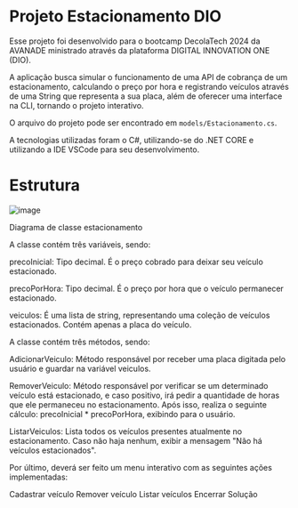 # Projeto Estacionamento DIO

Esse projeto foi desenvolvido para o bootcamp DecolaTech 2024 da AVANADE ministrado através da plataforma DIGITAL INNOVATION ONE (DIO).

A aplicação busca simular o funcionamento de uma API de cobrança de um estacionamento, calculando o preço por hora e registrando veículos através de uma String que representa a sua placa, além de oferecer uma interface na CLI, tornando o projeto interativo.

O arquivo do projeto pode ser encontrado em ```models/Estacionamento.cs```. 

A tecnologias utilizadas foram o C#, utilizando-se do .NET CORE e utilizando a IDE VSCode para seu desenvolvimento.

# Estrutura

![image](https://github.com/JPsantosdev/ProjetoEstacionamentoDIO/assets/127047209/6a7e3385-6c80-4a12-becc-1f90fd95204e)

Diagrama de classe estacionamento

A classe contém três variáveis, sendo:

precoInicial: Tipo decimal. É o preço cobrado para deixar seu veículo estacionado.

precoPorHora: Tipo decimal. É o preço por hora que o veículo permanecer estacionado.

veiculos: É uma lista de string, representando uma coleção de veículos estacionados. Contém apenas a placa do veículo.

A classe contém três métodos, sendo:

AdicionarVeiculo: Método responsável por receber uma placa digitada pelo usuário e guardar na variável veiculos.

RemoverVeiculo: Método responsável por verificar se um determinado veículo está estacionado, e caso positivo, irá pedir a quantidade de horas que ele permaneceu no estacionamento. Após isso, realiza o seguinte cálculo: precoInicial * precoPorHora, exibindo para o usuário.

ListarVeiculos: Lista todos os veículos presentes atualmente no estacionamento. Caso não haja nenhum, exibir a mensagem "Não há veículos estacionados".

Por último, deverá ser feito um menu interativo com as seguintes ações implementadas:

Cadastrar veículo
Remover veículo
Listar veículos
Encerrar
Solução

